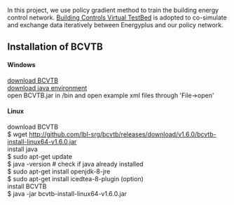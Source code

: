 In this project, we use policy gradient method to train the building energy control network. [Building Controls Virtual TestBed](https://simulationresearch.lbl.gov/bcvtb/Download) is adopted to co-simulate and exchange data iteratively between Energyplus and our policy network.  

## Installation of BCVTB  
#### Windows  
[download BCVTB](https://simulationresearch.lbl.gov/bcvtb/Download)  
[download java environment](https://www.java.com/en/download/win10.jsp)  
open BCVTB.jar in /bin and open example xml files through 'File->open'  

#### Linux  
download BCVTB  
$ wget http://github.com/lbl-srg/bcvtb/releases/download/v1.6.0/bcvtb-install-linux64-v1.6.0.jar  
install java  
$ sudo apt-get update  
$ java -version # check if java already installed  
$ sudo apt-get install openjdk-8-jre  
$ sudo apt-get install icedtea-8-plugin (option)  
install BCVTB    
$ java -jar bcvtb-install-linux64-v1.6.0.jar  
